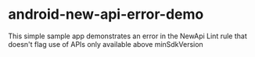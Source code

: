 # android-new-api-error-demo
This simple sample app demonstrates an error in the NewApi Lint rule that doesn't flag use of APIs only available above minSdkVersion
